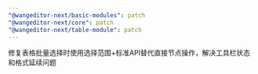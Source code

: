 ```yaml
---
"@wangeditor-next/basic-modules": patch
"@wangeditor-next/core": patch
"@wangeditor-next/table-module": patch
---
```


修复表格批量选择时使用选择范围+标准API替代直接节点操作，解决工具栏状态和格式延续问题
